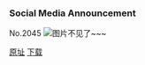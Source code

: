 ### Social Media Announcement
No.2045
![图片不见了~~~](https://imgs.xkcd.com/comics/social_media_announcement.png)

[原址](https://xkcd.com//2045) [下载](https://imgs.xkcd.com/comics/social_media_announcement.png)

